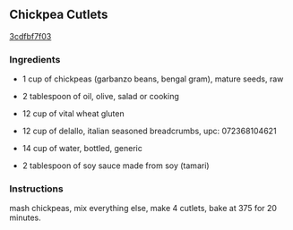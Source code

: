 ## Chickpea Cutlets

[3cdfbf7f03](http://www.food.com/recipe/chickpea-cutlets-346910)

### Ingredients

 - 1 cup of chickpeas (garbanzo beans, bengal gram), mature seeds, raw

 - 2 tablespoon of oil, olive, salad or cooking

 - 12 cup of vital wheat gluten

 - 12 cup of delallo, italian seasoned breadcrumbs, upc: 072368104621

 - 14 cup of water, bottled, generic

 - 2 tablespoon of soy sauce made from soy (tamari)

### Instructions

mash chickpeas, mix everything else, make 4 cutlets, bake at 375 for 20 minutes.